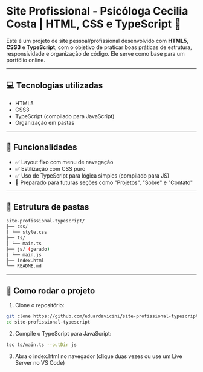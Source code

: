 # Site Profissional - Psicóloga Cecilia Costa | HTML, CSS e TypeScript 💼

Este é um projeto de site pessoal/profissional desenvolvido com **HTML5**, **CSS3** e **TypeScript**, com o objetivo de praticar boas práticas de estrutura, responsividade e organização de código. Ele serve como base para um portfólio online.

---

## 💻 Tecnologias utilizadas

- HTML5
- CSS3
- TypeScript (compilado para JavaScript)
- Organização em pastas

---

## 🚀 Funcionalidades

- ✅ Layout fixo com menu de navegação
- ✅ Estilização com CSS puro
- ✅ Uso de TypeScript para lógica simples (compilado para JS)
- 🚧 Preparado para futuras seções como "Projetos", "Sobre" e "Contato"

---

## 📁 Estrutura de pastas
```bash
site-profissional-typescript/
├── css/
│ └── style.css
├── ts/
│ └── main.ts
├── js/ (gerado)
│ └── main.js
├── index.html
└── README.md
```

---

## 🧪 Como rodar o projeto

1. Clone o repositório:
```bash
git clone https://github.com/eduardavicini/site-profissional-typescript.git
cd site-profissional-typescript
```

2. Compile o TypeScript para JavaScript:
```bash
tsc ts/main.ts --outDir js
```

3. Abra o index.html no navegador (clique duas vezes ou use um Live Server no VS Code)
